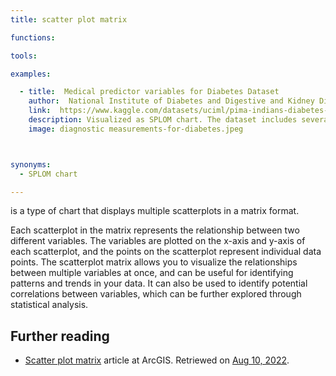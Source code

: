```yaml
---
title: scatter plot matrix

functions:

tools:

examples:

  - title:  Medical predictor variables for Diabetes Dataset
    author:  National Institute of Diabetes and Digestive and Kidney Diseases
    link:  https://www.kaggle.com/datasets/uciml/pima-indians-diabetes-database
    description: Visualized as SPLOM chart. The dataset includes several medical predictor variables, such as glucose, blood pressure, and BMI.
    image: diagnostic measurements-for-diabetes.jpeg



synonyms:
  - SPLOM chart

---
```


is a type of chart that displays multiple scatterplots in a matrix format. 

<!--more-->
Each scatterplot in the matrix represents the relationship between two different variables. The variables are plotted on the x-axis and y-axis of each scatterplot, and the points on the scatterplot represent individual data points. The scatterplot matrix allows you to visualize the relationships between multiple variables at once, and can be useful for identifying patterns and trends in your data. It can also be used to identify potential correlations between variables, which can be further explored through statistical analysis.

[//]: # (Written by GPT-3 chat, re-write)

## Further reading
- [Scatter plot matrix](https://pro.arcgis.com/en/pro-app/latest/help/analysis/geoprocessing/charts/scatter-plot-matrix.htm ) article at ArcGIS. Retriewed on [Aug 10, 2022](https://web.archive.org/web/20220810231511/https://pro.arcgis.com/en/pro-app/latest/help/analysis/geoprocessing/charts/scatter-plot-matrix.htm).

